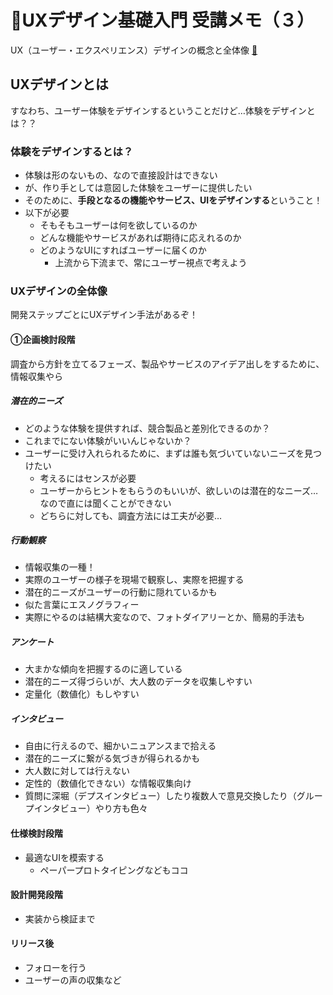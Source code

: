 # 💝UXデザイン基礎入門 受講メモ（３）

UX（ユーザー・エクスペリエンス）デザインの概念と全体像
[📼](https://www.udemy.com/share/1023kc/)

## UXデザインとは

すなわち、ユーザー体験をデザインするということだけど…体験をデザインとは？？

### 体験をデザインするとは？

- 体験は形のないもの、なので直接設計はできない
- が、作り手としては意図した体験をユーザーに提供したい
- そのために、**手段となるの機能やサービス、UIをデザインする**ということ！
- 以下が必要
  - そもそもユーザーは何を欲しているのか
  - どんな機能やサービスがあれば期待に応えれるのか
  - どのようなUIにすればユーザーに届くのか
    - 上流から下流まで、常にユーザー視点で考えよう

### UXデザインの全体像

開発ステップごとにUXデザイン手法があるぞ！

#### ①企画検討段階

調査から方針を立てるフェーズ、製品やサービスのアイデア出しをするために、情報収集やら

##### 潜在的ニーズ
- どのような体験を提供すれば、競合製品と差別化できるのか？
- これまでにない体験がいいんじゃないか？
- ユーザーに受け入れられるために、まずは誰も気づいていないニーズを見つけたい
  - 考えるにはセンスが必要
  - ユーザーからヒントをもらうのもいいが、欲しいのは潜在的なニーズ…なので直には聞くことができない
  - どちらに対しても、調査方法には工夫が必要…

##### 行動観察
- 情報収集の一種！
- 実際のユーザーの様子を現場で観察し、実際を把握する
- 潜在的ニーズがユーザーの行動に隠れているかも
- 似た言葉にエスノグラフィー
- 実際にやるのは結構大変なので、フォトダイアリーとか、簡易的手法も

##### アンケート
- 大まかな傾向を把握するのに適している
- 潜在的ニーズ得づらいが、大人数のデータを収集しやすい
- 定量化（数値化）もしやすい
  
##### インタビュー
- 自由に行えるので、細かいニュアンスまで拾える
- 潜在的ニーズに繋がる気づきが得られるかも
- 大人数に対しては行えない
- 定性的（数値化できない）な情報収集向け
- 質問に深堀（デプスインタビュー）したり複数人で意見交換したり（グループインタビュー）やり方も色々

#### 仕様検討段階

- 最適なUIを模索する
  - ペーパープロトタイピングなどもココ

#### 設計開発段階

- 実装から検証まで

#### リリース後

- フォローを行う
- ユーザーの声の収集など